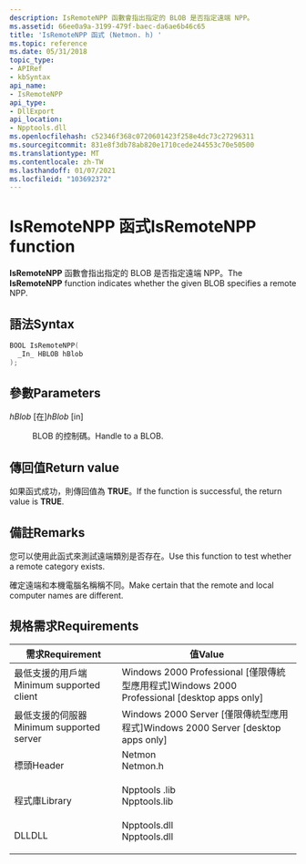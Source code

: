 ```yaml
---
description: IsRemoteNPP 函數會指出指定的 BLOB 是否指定遠端 NPP。
ms.assetid: 66ee0a9a-3199-479f-baec-da6ae6b46c65
title: 'IsRemoteNPP 函式 (Netmon. h) '
ms.topic: reference
ms.date: 05/31/2018
topic_type:
- APIRef
- kbSyntax
api_name:
- IsRemoteNPP
api_type:
- DllExport
api_location:
- Npptools.dll
ms.openlocfilehash: c52346f368c0720601423f258e4dc73c27296311
ms.sourcegitcommit: 831e8f3db78ab820e1710cede244553c70e50500
ms.translationtype: MT
ms.contentlocale: zh-TW
ms.lasthandoff: 01/07/2021
ms.locfileid: "103692372"
---
```

# <a name="isremotenpp-function"></a><span data-ttu-id="00103-103">IsRemoteNPP 函式</span><span class="sxs-lookup"><span data-stu-id="00103-103">IsRemoteNPP function</span></span>

<span data-ttu-id="00103-104">**IsRemoteNPP** 函數會指出指定的 BLOB 是否指定遠端 NPP。</span><span class="sxs-lookup"><span data-stu-id="00103-104">The **IsRemoteNPP** function indicates whether the given BLOB specifies a remote NPP.</span></span>

## <a name="syntax"></a><span data-ttu-id="00103-105">語法</span><span class="sxs-lookup"><span data-stu-id="00103-105">Syntax</span></span>


```C++
BOOL IsRemoteNPP(
  _In_ HBLOB hBlob
);
```



## <a name="parameters"></a><span data-ttu-id="00103-106">參數</span><span class="sxs-lookup"><span data-stu-id="00103-106">Parameters</span></span>

<dl> <dt>

<span data-ttu-id="00103-107">*hBlob* \[在\]</span><span class="sxs-lookup"><span data-stu-id="00103-107">*hBlob* \[in\]</span></span>
</dt> <dd>

<span data-ttu-id="00103-108">BLOB 的控制碼。</span><span class="sxs-lookup"><span data-stu-id="00103-108">Handle to a BLOB.</span></span>

</dd> </dl>

## <a name="return-value"></a><span data-ttu-id="00103-109">傳回值</span><span class="sxs-lookup"><span data-stu-id="00103-109">Return value</span></span>

<span data-ttu-id="00103-110">如果函式成功，則傳回值為 **TRUE**。</span><span class="sxs-lookup"><span data-stu-id="00103-110">If the function is successful, the return value is **TRUE**.</span></span>

## <a name="remarks"></a><span data-ttu-id="00103-111">備註</span><span class="sxs-lookup"><span data-stu-id="00103-111">Remarks</span></span>

<span data-ttu-id="00103-112">您可以使用此函式來測試遠端類別是否存在。</span><span class="sxs-lookup"><span data-stu-id="00103-112">Use this function to test whether a remote category exists.</span></span>

<span data-ttu-id="00103-113">確定遠端和本機電腦名稱稱不同。</span><span class="sxs-lookup"><span data-stu-id="00103-113">Make certain that the remote and local computer names are different.</span></span>

## <a name="requirements"></a><span data-ttu-id="00103-114">規格需求</span><span class="sxs-lookup"><span data-stu-id="00103-114">Requirements</span></span>



| <span data-ttu-id="00103-115">需求</span><span class="sxs-lookup"><span data-stu-id="00103-115">Requirement</span></span> | <span data-ttu-id="00103-116">值</span><span class="sxs-lookup"><span data-stu-id="00103-116">Value</span></span> |
|-------------------------------------|-----------------------------------------------------------------------------------------|
| <span data-ttu-id="00103-117">最低支援的用戶端</span><span class="sxs-lookup"><span data-stu-id="00103-117">Minimum supported client</span></span><br/> | <span data-ttu-id="00103-118">Windows 2000 Professional \[僅限傳統型應用程式\]</span><span class="sxs-lookup"><span data-stu-id="00103-118">Windows 2000 Professional \[desktop apps only\]</span></span><br/>                              |
| <span data-ttu-id="00103-119">最低支援的伺服器</span><span class="sxs-lookup"><span data-stu-id="00103-119">Minimum supported server</span></span><br/> | <span data-ttu-id="00103-120">Windows 2000 Server \[僅限傳統型應用程式\]</span><span class="sxs-lookup"><span data-stu-id="00103-120">Windows 2000 Server \[desktop apps only\]</span></span><br/>                                    |
| <span data-ttu-id="00103-121">標頭</span><span class="sxs-lookup"><span data-stu-id="00103-121">Header</span></span><br/>                   | <dl> <span data-ttu-id="00103-122"><dt>Netmon</dt></span><span class="sxs-lookup"><span data-stu-id="00103-122"><dt>Netmon.h</dt></span></span> </dl>     |
| <span data-ttu-id="00103-123">程式庫</span><span class="sxs-lookup"><span data-stu-id="00103-123">Library</span></span><br/>                  | <dl> <span data-ttu-id="00103-124"><dt>Npptools .lib</dt></span><span class="sxs-lookup"><span data-stu-id="00103-124"><dt>Npptools.lib</dt></span></span> </dl> |
| <span data-ttu-id="00103-125">DLL</span><span class="sxs-lookup"><span data-stu-id="00103-125">DLL</span></span><br/>                      | <dl> <span data-ttu-id="00103-126"><dt>Npptools.dll</dt></span><span class="sxs-lookup"><span data-stu-id="00103-126"><dt>Npptools.dll</dt></span></span> </dl> |



 

 




